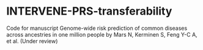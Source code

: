 # INTERVENE-PRS-transferability


Code for manuscript Genome-wide risk prediction of common diseases across ancestries in one million people by Mars N, Kerminen S, Feng Y-C A, et al. (Under review)
